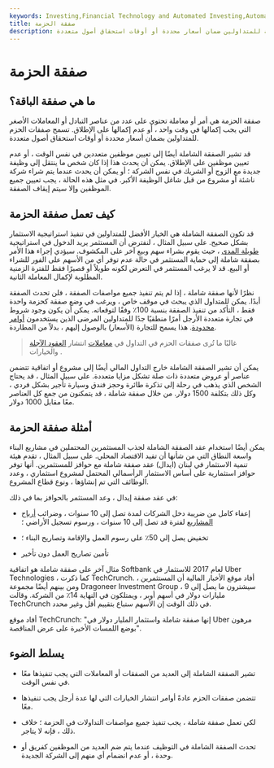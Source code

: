 ```yaml
---
keywords: Investing,Financial Technology and Automated Investing,Automated Investing,FinTech
title: صفقة الحزمة
description: تتيح صفقات الحزمة للمتداولين ضمان أسعار محددة أو أوقات استحقاق أصول متعددة.
---
```


# صفقة الحزمة
## ما هي صفقة الباقة؟

صفقة الحزمة هي أمر أو معاملة تحتوي على عدد من عناصر التبادل أو المعاملات الأصغر التي يجب إكمالها في وقت واحد ، أو عدم إكمالها على الإطلاق. تسمح صفقات الحزم للمتداولين بضمان أسعار محددة أو أوقات استحقاق أصول متعددة.

قد تشير الصفقة الشاملة أيضًا إلى تعيين موظفين متعددين في نفس الوقت ، أو عدم تعيين موظفين على الإطلاق. يمكن أن يحدث هذا إذا كان شخص ما ينتقل إلى وظيفة جديدة مع الزوج أو الشريك في نفس الشركة ؛ أو يمكن أن يحدث عندما يتم شراء شركة ناشئة أو مشروع من قبل شاغل الوظيفة الأكبر. في مثل هذه الحالة ، يجب تعيين جميع الموظفين وإلا سيتم إيقاف الصفقة.

## كيف تعمل صفقة الحزمة

قد تكون الصفقة الشاملة هي الخيار الأفضل للمتداولين في تنفيذ استراتيجية الاستثمار بشكل صحيح. على سبيل المثال ، لنفترض أن المستثمر يريد الدخول في استراتيجية [طويلة المدى](/long-shortequity) ، حيث يقوم بشراء سهم وبيع آخر على المكشوف. سيؤدي إجراء هذا الأمر بصفقة شاملة إلى حماية المستثمر في حالة عدم توفر أي من الأسهم على الفور للشراء أو البيع. قد لا يرغب المستثمر في التعرض لكونه طويلاً أو قصيرًا فقط للفترة الزمنية المطلوبة لإكمال المعاملة الثانية.

نظرًا لأنها صفقة شاملة ، إذا لم يتم تنفيذ جميع مواصفات الصفقة ، فلن تحدث الصفقة أبدًا. يمكن للمتداول الذي يبحث في موقف خاص ، ويرغب في وضع صفقة كحزمة واحدة فقط ، التأكد من تنفيذ الصفقة بنسبة 100٪ وفقًا لتوقعاته. يمكن أن يكون وجود شروط في تجارة متعددة الأرجل أمرًا منطقيًا جدًا للمتداولين المرضى الذين يستخدمون [أوامر محدودة](/limitorder). هذا يسمح للتجارة (الأسعار) بالوصول إليهم ، بدلاً من المطاردة.

> غالبًا ما تُرى صفقات الحزم في التداول في [معاملات](/option) انتشار [العقود الآجلة](/futures) والخيارات .

>

>

>

>

يمكن أن تشير الصفقة الشاملة خارج التداول المالي أيضًا إلى مشروع أو اتفاقية تتضمن عناصر أو عروض متعددة ذات صلة تشكل مزايا متعددة. على سبيل المثال ، قد يحتاج الشخص الذي يذهب في رحلة إلى تذكرة طائرة وحجز فندق وسيارة تأجير بشكل فردي ، وكل ذلك بتكلفة 1500 دولار. من خلال صفقة شاملة ، قد يتمكنون من جمع كل العناصر معًا مقابل 1000 دولار.

## أمثلة صفقة الحزمة

يمكن أيضًا استخدام عقد الصفقة الشاملة لجذب المستثمرين المحتملين في مشاريع البناء واسعة النطاق التي من شأنها أن تفيد الاقتصاد المحلي. على سبيل المثال ، تقدم هيئة تنمية الاستثمار في لبنان (ايدال) عقد صفقة شاملة مع حوافز للمستثمرين. أنها توفر حوافز استثمارية على أساس الاستثمار الرأسمالي المحتمل لمشروع استثماري ، وعدد الوظائف التي تم إنشاؤها ، ونوع قطاع المشروع.

في عقد صفقة إيدال ، وعد المستثمر بالحوافز بما في ذلك:

- إعفاء كامل من ضريبة دخل الشركات لمدة تصل إلى 10 سنوات ، وضرائب [أرباح المشاريع](/dividend) لفترة قد تصل إلى 10 سنوات ، ورسوم تسجيل الأراضي ؛

- تخفيض يصل إلى 50٪ على رسوم العمل والإقامة وتصاريح البناء ؛

- تأمين تصاريح العمل دون تأخير

مثال آخر على صفقة شاملة هو اتفاقية Softbank لعام 2017 للاستثمار في Uber Technologies ، كما ذكرت TechCrunch. أفاد موقع الأخبار المالية أن المستثمرين ، ومن بينهم أيضًا مجموعة Dragoneer Investment Group ، سيشترون ما يصل إلى 9 مليارات دولار في أسهم أوبر ، ويمتلكون في النهاية 14٪ من الشركة. وقالت TechCrunch في ذلك الوقت إن الأسهم ستباع بتقييم أقل وغير محدد.

أفاد موقع TechCrunch: "إنها صفقة شاملة واستثمار المليار دولار في Uber مرهون بوضع اللمسات الأخيرة على عرض المناقصة".

## يسلط الضوء

- تشير الصفقة الشاملة إلى العديد من الصفقات أو المعاملات التي يجب تنفيذها معًا في نفس الوقت.

- تتضمن صفقات الحزم عادةً أوامر انتشار الخيارات التي لها عدة أرجل يجب تنفيذها معًا.

- لكي تعمل صفقة شاملة ، يجب تنفيذ جميع مواصفات التداولات في الحزمة ؛ خلاف ذلك ، فإنه لا يتاجر.

- تحدث الصفقة الشاملة في التوظيف عندما يتم ضم العديد من الموظفين كفريق أو وحدة ، أو عدم انضمام أي منهم إلى الشركة الجديدة.

